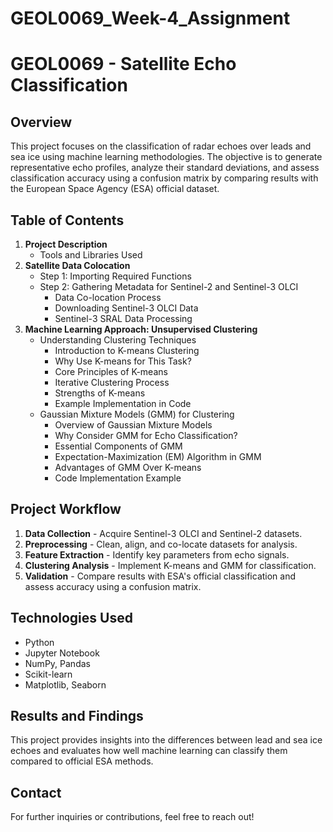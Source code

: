 # GEOL0069_Week-4_Assignment
# GEOL0069 - Satellite Echo Classification

## Overview
This project focuses on the classification of radar echoes over leads and sea ice using machine learning methodologies. The objective is to generate representative echo profiles, analyze their standard deviations, and assess classification accuracy using a confusion matrix by comparing results with the European Space Agency (ESA) official dataset.

## Table of Contents
1. **Project Description**
   - Tools and Libraries Used
2. **Satellite Data Colocation**
   - Step 1: Importing Required Functions
   - Step 2: Gathering Metadata for Sentinel-2 and Sentinel-3 OLCI
     - Data Co-location Process
     - Downloading Sentinel-3 OLCI Data
     - Sentinel-3 SRAL Data Processing
3. **Machine Learning Approach: Unsupervised Clustering**
   - Understanding Clustering Techniques
     - Introduction to K-means Clustering
     - Why Use K-means for This Task?
     - Core Principles of K-means
     - Iterative Clustering Process
     - Strengths of K-means
     - Example Implementation in Code
   - Gaussian Mixture Models (GMM) for Clustering
     - Overview of Gaussian Mixture Models
     - Why Consider GMM for Echo Classification?
     - Essential Components of GMM
     - Expectation-Maximization (EM) Algorithm in GMM
     - Advantages of GMM Over K-means
     - Code Implementation Example

## Project Workflow
1. **Data Collection** - Acquire Sentinel-3 OLCI and Sentinel-2 datasets.
2. **Preprocessing** - Clean, align, and co-locate datasets for analysis.
3. **Feature Extraction** - Identify key parameters from echo signals.
4. **Clustering Analysis** - Implement K-means and GMM for classification.
5. **Validation** - Compare results with ESA's official classification and assess accuracy using a confusion matrix.

## Technologies Used
- Python
- Jupyter Notebook
- NumPy, Pandas
- Scikit-learn
- Matplotlib, Seaborn

## Results and Findings
This project provides insights into the differences between lead and sea ice echoes and evaluates how well machine learning can classify them compared to official ESA methods.

## Contact
For further inquiries or contributions, feel free to reach out!


